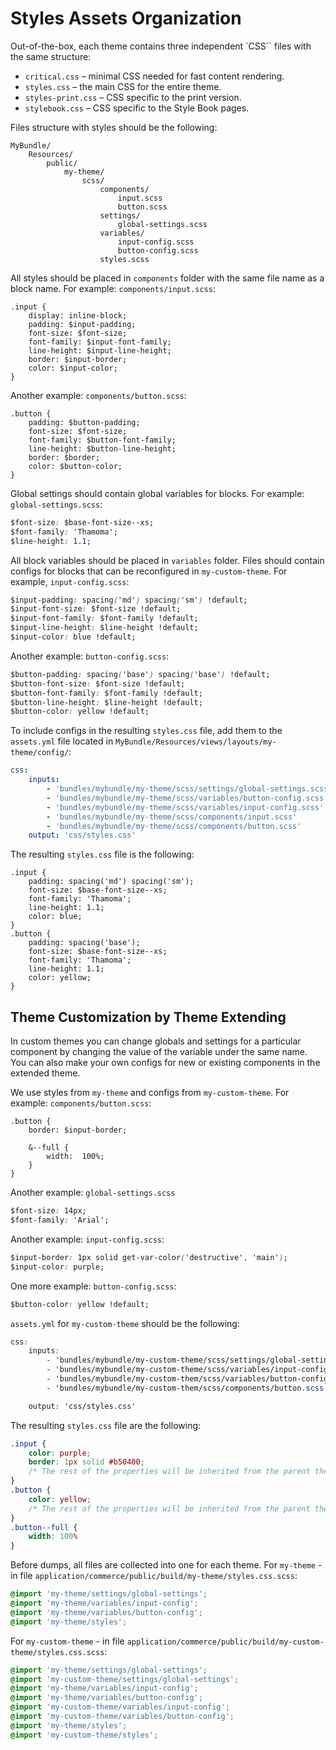 <a id="dev-doc-frontend-css-frontend-styles-assets"></a>

# Styles Assets Organization

Out-of-the-box, each theme contains three independent `CSS`` files with the same structure:

* `critical.css` – minimal CSS needed for fast content rendering.
* `styles.css` – the main CSS for the entire theme.
* `styles-print.css` – CSS specific to the print version.
* `stylebook.css` – CSS specific to the Style Book pages.

Files structure with styles should be the following:

```none
MyBundle/
    Resources/
        public/
            my-theme/
                scss/
                    components/
                        input.scss
                        button.scss
                    settings/
                        global-settings.scss
                    variables/
                        input-config.scss
                        button-config.scss
                    styles.scss
```

All styles should be placed in `components` folder with the same file name as a block name. For example: `components/input.scss`:

```none
.input {
    display: inline-block;
    padding: $input-padding;
    font-size: $font-size;
    font-family: $input-font-family;
    line-height: $input-line-height;
    border: $input-border;
    color: $input-color;
}
```

Another example: `components/button.scss`:

```none
.button {
    padding: $button-padding;
    font-size: $font-size;
    font-family: $button-font-family;
    line-height: $button-line-height;
    border: $border;
    color: $button-color;
}
```

Global settings should contain global variables for blocks. For example: `global-settings.scss`:

```css
$font-size: $base-font-size--xs;
$font-family: 'Thamoma';
$line-height: 1.1;
```

All block variables should be placed in `variables` folder. Files should contain configs for blocks that can be reconfigured in `my-custom-theme`.
For example, `input-config.scss`:

```css
$input-padding: spacing('md') spacing('sm') !default;
$input-font-size: $font-size !default;
$input-font-family: $font-family !default;
$input-line-height: $line-height !default;
$input-color: blue !default;
```

Another example: `button-config.scss`:

```css
$button-padding: spacing('base') spacing('base') !default;
$button-font-size: $font-size !default;
$button-font-family: $font-family !default;
$button-line-height: $line-height !default;
$button-color: yellow !default;
```

To include configs in the resulting `styles.css` file, add them  to the `assets.yml` file located in `MyBundle/Resources/views/layouts/my-theme/config/`:

```yaml
css:
    inputs:
        - 'bundles/mybundle/my-theme/scss/settings/global-settings.scss'
        - 'bundles/mybundle/my-theme/scss/variables/button-config.scss'
        - 'bundles/mybundle/my-theme/scss/variables/input-config.scss'
        - 'bundles/mybundle/my-theme/scss/components/input.scss'
        - 'bundles/mybundle/my-theme/scss/components/button.scss'
    output: 'css/styles.css'
```

The resulting `styles.css` file is the following:

```none
.input {
    padding: spacing('md') spacing('sm');
    font-size: $base-font-size--xs;
    font-family: 'Thamoma';
    line-height: 1.1;
    color: blue;
}
.button {
    padding: spacing('base');
    font-size: $base-font-size--xs;
    font-family: 'Thamoma';
    line-height: 1.1;
    color: yellow;
}
```

## Theme Customization by Theme Extending

In custom themes you can change globals and settings for a particular component by changing the value of the variable under the same name. You can also make your own configs for new or existing components in the extended theme.

We use styles from `my-theme` and configs from `my-custom-theme`. For example: `components/button.scss`:

```none
.button {
    border: $input-border;

    &--full {
        width:  100%;
    }
}
```

Another example: `global-settings.scss`

```css
$font-size: 14px;
$font-family: 'Arial';
```

Another example: `input-config.scss`:

```css
$input-border: 1px solid get-var-color('destructive', 'main');
$input-color: purple;
```

One more example: `button-config.scss`:

```css
$button-color: yellow !default;
```

`assets.yml` for `my-custom-theme` should be the following:

```css
css:
    inputs:
        - 'bundles/mybundle/my-custom-theme/scss/settings/global-settings.scss'
        - 'bundles/mybundle/my-custom-theme/scss/variables/input-config.scss'
        - 'bundles/mybundle/my-custom-them/scss/variables/button-config.scss'
        - 'bundles/mybundle/my-custom-them/scss/components/button.scss'

    output: 'css/styles.css'
```

The resulting `styles.css` file are the following:

```css
.input {
    color: purple;
    border: 1px solid #b50400;
    /* The rest of the properties will be inherited from the parent theme if it is defined */
}
.button {
    color: yellow;
    /* The rest of the properties will be inherited from the parent theme if it is defined */
}
.button--full {
    width: 100%
}
```

Before dumps, all files are collected into one for each theme. For `my-theme` - in file `application/commerce/public/build/my-theme/styles.css.scss`:

```css
@import 'my-theme/settings/global-settings';
@import 'my-theme/variables/input-config';
@import 'my-theme/variables/button-config';
@import 'my-theme/styles';
```

For `my-custom-theme` - in file `application/commerce/public/build/my-custom-theme/styles.css.scss`:

```css
@import 'my-theme/settings/global-settings';
@import 'my-custom-theme/settings/global-settings';
@import 'my-theme/variables/input-config';
@import 'my-theme/variables/button-config';
@import 'my-custom-theme/variables/input-config';
@import 'my-custom-theme/variables/button-config';
@import 'my-theme/styles';
@import 'my-custom-theme/styles';
```

